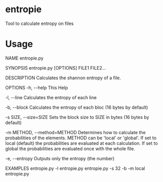 entropie
========

Tool to calculate entropy on files


Usage
=====
NAME
  entropie.py

SYNOPSIS
  entropie.py [OPTIONS] FILE1 FILE2...

DESCRIPTION
  Calculates the shannon entropy of a file.

OPTIONS
  -h, --help
    This Help

  -l, --line
    Calculates the entropy of each line

  -b, --block
    Calculates the entropy of each bloc (16 bytes by default)

  -s SIZE, --size=SIZE
    Sets the block size to SIZE in bytes (16 bytes by default)

  -m METHOD, --method=METHOD
    Determines how to calculate the probabilities of the elements. METHOD
    can be 'local' or 'global'. If set to local (default) the probabilities
    are evaluated at each calculation. If set to global the probabilities
    are evaluated once with the whole file.

  -e, --entropy
    Outputs only the entropy (the number)


EXAMPLES
  entropie.py -l entropie.py
  entropie.py -s 32 -b -m local entropie.py
